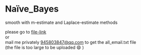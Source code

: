 # Naïve_Bayes
smooth with m-estimate and Laplace-estimate methods

please go to [file-link](https://drive.google.com/open?id=1S49_y2rqE1noMyE9CHdxTroPZXhkjAuA)   
or  
mail me privately [945803847@qq.com](mailto:945803847@qq.com) to get the all_email.txt file   
(the file is too large to be uploaded :smile: )
